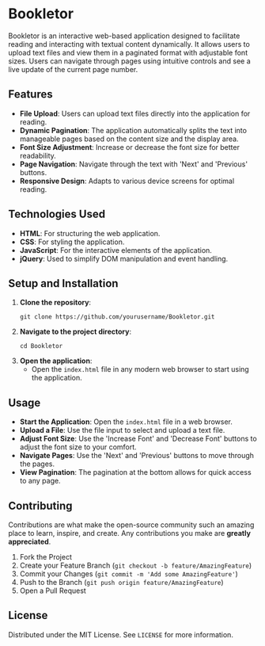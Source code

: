 # Bookletor

Bookletor is an interactive web-based application designed to facilitate reading and interacting with textual content dynamically. It allows users to upload text files and view them in a paginated format with adjustable font sizes. Users can navigate through pages using intuitive controls and see a live update of the current page number.

## Features

- **File Upload**: Users can upload text files directly into the application for reading.
- **Dynamic Pagination**: The application automatically splits the text into manageable pages based on the content size and the display area.
- **Font Size Adjustment**: Increase or decrease the font size for better readability.
- **Page Navigation**: Navigate through the text with 'Next' and 'Previous' buttons.
- **Responsive Design**: Adapts to various device screens for optimal reading.

## Technologies Used

- **HTML**: For structuring the web application.
- **CSS**: For styling the application.
- **JavaScript**: For the interactive elements of the application.
- **jQuery**: Used to simplify DOM manipulation and event handling.

## Setup and Installation

1. **Clone the repository**:
   ```
   git clone https://github.com/yourusername/Bookletor.git
   ```
2. **Navigate to the project directory**:
   ```
   cd Bookletor
   ```
3. **Open the application**:
   - Open the `index.html` file in any modern web browser to start using the application.

## Usage

- **Start the Application**: Open the `index.html` file in a web browser.
- **Upload a File**: Use the file input to select and upload a text file.
- **Adjust Font Size**: Use the 'Increase Font' and 'Decrease Font' buttons to adjust the font size to your comfort.
- **Navigate Pages**: Use the 'Next' and 'Previous' buttons to move through the pages.
- **View Pagination**: The pagination at the bottom allows for quick access to any page.

## Contributing

Contributions are what make the open-source community such an amazing place to learn, inspire, and create. Any contributions you make are **greatly appreciated**.

1. Fork the Project
2. Create your Feature Branch (`git checkout -b feature/AmazingFeature`)
3. Commit your Changes (`git commit -m 'Add some AmazingFeature'`)
4. Push to the Branch (`git push origin feature/AmazingFeature`)
5. Open a Pull Request

## License

Distributed under the MIT License. See `LICENSE` for more information.
